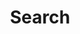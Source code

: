 ---
title: "Search"
slug: "search"
layout: "search"
outputs:
    - html
    - json
#menu:
#    main:
#        weight: 3
#        params: 
#            icon: search
---